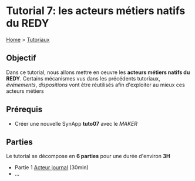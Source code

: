 # Tutorial 7: les acteurs métiers natifs du REDY

[Home](../../sitemap.md) > [Tutoriaux](../index.md)

## Objectif

Dans ce tutorial, nous allons mettre en oeuvre les **acteurs métiers natifs du REDY**. Certains mécanismes vus dans les précédents tutoriaux, _événements_, _dispositions_ vont être réutilisés afin d'exploiter au mieux ces acteurs métiers

## Prérequis

* Créer une nouvelle SynApp **tuto07** avec le _MAKER_

## Parties

Le tutorial se décompose en **6 parties** pour une durée d'environ **3H**

* Partie 1 [Acteur journal](part1.md) (30min)
* ...